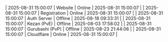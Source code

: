 | 2025-08-31 15:00:07 | Website | Online | 2025-08-31 15:00:07 |
| 2025-08-31 15:00:07 | Registration | Online | 2025-08-31 15:00:07 |
| 2025-08-31 15:00:07 | Auth Server | Offline | 2025-08-18 09:33:31 |
| 2025-08-31 15:00:07 | Kezan (PvE) | Offline | 2025-08-03 17:58:02 |
| 2025-08-31 15:00:07 | Gurubashi (PvP) | Offline | 2025-08-23 21:44:06 |
| 2025-08-31 15:00:07 | Cloudflare | Online | 2025-08-31 15:00:07 |

